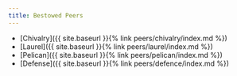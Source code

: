 ```yaml
---
title: Bestowed Peers
---
```


* [Chivalry]({{ site.baseurl }}{% link peers/chivalry/index.md %})
* [Laurel]({{ site.baseurl }}{% link peers/laurel/index.md %})
* [Pelican]({{ site.baseurl }}{% link peers/pelican/index.md %})
* [Defense]({{ site.baseurl }}{% link peers/defence/index.md %})
